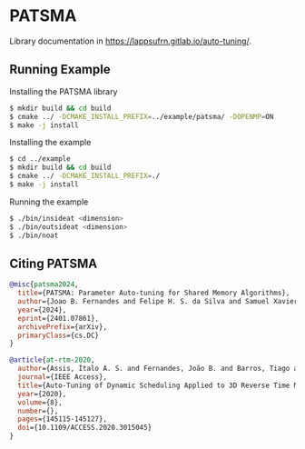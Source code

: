 # PATSMA

Library documentation in https://lappsufrn.gitlab.io/auto-tuning/.

## Running Example

Installing the PATSMA library

```sh
$ mkdir build && cd build
$ cmake ../ -DCMAKE_INSTALL_PREFIX=../example/patsma/ -DOPENMP=ON
$ make -j install
```

Installing the example

```sh
$ cd ../example
$ mkdir build && cd build
$ cmake ../ -DCMAKE_INSTALL_PREFIX=./
$ make -j install
```

Running the example

```sh
$ ./bin/insideat <dimension>
$ ./bin/outsideat <dimension>
$ ./bin/noat
```

## Citing PATSMA

```bibtex
@misc{patsma2024,
  title={PATSMA: Parameter Auto-tuning for Shared Memory Algorithms},
  author={Joao B. Fernandes and Felipe H. S. da Silva and Samuel Xavier-de-Souza and Italo A. S. Assis},
  year={2024},
  eprint={2401.07861},
  archivePrefix={arXiv},
  primaryClass={cs.DC}
}
```

```bibtex
@article{at-rtm-2020,
  author={Assis, Ítalo A. S. and Fernandes, João B. and Barros, Tiago and Xavier-De-Souza, Samuel},
  journal={IEEE Access},
  title={Auto-Tuning of Dynamic Scheduling Applied to 3D Reverse Time Migration on Multicore Systems},
  year={2020},
  volume={8},
  number={},
  pages={145115-145127},
  doi={10.1109/ACCESS.2020.3015045}
}
```